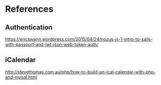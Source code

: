 # References



## Authentication
https://ericswann.wordpress.com/2015/04/24/nozus-js-1-intro-to-sails-with-passport-and-jwt-json-web-token-auth/

## iCalendar
http://stevethomas.com.au/php/how-to-build-an-ical-calendar-with-php-and-mysql.html
